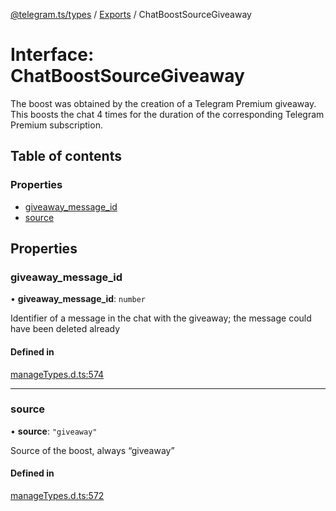 [@telegram.ts/types](../README.md) / [Exports](../modules.md) / ChatBoostSourceGiveaway

# Interface: ChatBoostSourceGiveaway

The boost was obtained by the creation of a Telegram Premium giveaway. This boosts the chat 4 times for the duration of the corresponding Telegram Premium subscription.

## Table of contents

### Properties

- [giveaway\_message\_id](ChatBoostSourceGiveaway.md#giveaway_message_id)
- [source](ChatBoostSourceGiveaway.md#source)

## Properties

### giveaway\_message\_id

• **giveaway\_message\_id**: `number`

Identifier of a message in the chat with the giveaway; the message could have been deleted already

#### Defined in

[manageTypes.d.ts:574](https://github.com/telegramsjs/types/blob/d08200f/src/manageTypes.d.ts#L574)

___

### source

• **source**: ``"giveaway"``

Source of the boost, always “giveaway”

#### Defined in

[manageTypes.d.ts:572](https://github.com/telegramsjs/types/blob/d08200f/src/manageTypes.d.ts#L572)
